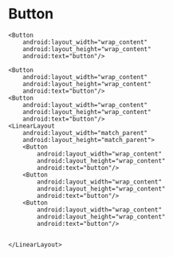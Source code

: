# Button
<?xml version="1.0" encoding="utf-8"?>
<LinearLayout
    xmlns:android="http://schemas.android.com/apk/res/android"
    xmlns:app="http://schemas.android.com/apk/res-auto"
    xmlns:tools="http://schemas.android.com/tools"
    android:layout_width="match_parent"
    android:layout_height="match_parent"
    tools:context=".MainActivity"
    android:orientation="vertical"
    >


    <Button
        android:layout_width="wrap_content"
        android:layout_height="wrap_content"
        android:text="button"/>

    <Button
        android:layout_width="wrap_content"
        android:layout_height="wrap_content"
        android:text="button"/>
    <Button
        android:layout_width="wrap_content"
        android:layout_height="wrap_content"
        android:text="button"/>
    <LinearLayout
        android:layout_width="match_parent"
        android:layout_height="match_parent">
        <Button
            android:layout_width="wrap_content"
            android:layout_height="wrap_content"
            android:text="button"/>
        <Button
            android:layout_width="wrap_content"
            android:layout_height="wrap_content"
            android:text="button"/>
        <Button
            android:layout_width="wrap_content"
            android:layout_height="wrap_content"
            android:text="button"/>


    </LinearLayout>

</LinearLayout>
